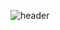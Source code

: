 ![header](https://capsule-render.vercel.app/api?type=wave&color=4B89DC&height=300&section=header&text=Welcome!&fontSize=100&waveHeight=50)
